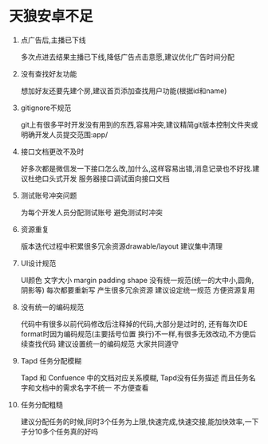# 天狼安卓不足

1. 点广告后,主播已下线

    多次点进去结果主播已下线,降低广告点击意愿,建议优化广告时间分配

2. 没有查找好友功能

    想加好友还要先建个房,建议首页添加查找用户功能(根据id和name)

3. gitignore不规范

    git上有很多平时开发没有用到的东西,容易冲突,建议精简git版本控制文件夹或明确开发人员提交范围:app/

4. 接口文档更改不及时

    好多次都是微信发一下接口怎么改,加什么,这样容易出错,消息记录也不好找.建议杜绝口头式开发 服务器接口调试面向接口文档

5. 测试账号冲突问题

    为每个开发人员分配测试账号 避免测试时冲突

6. 资源重复

    版本迭代过程中积累很多冗余资源drawable/layout  建议集中清理

7. UI设计规范

    UI颜色 文字大小 margin padding shape 没有统一规范(统一的大中小,圆角,阴影等) 每次都要重新写 产生很多冗余资源 建议设定统一规范 方便资源复用

8. 没有统一的编码规范

    代码中有很多以前代码修改后注释掉的代码,大部分是过时的, 还有每次IDE format时因为编码规范(主要括号位置 换行)不一样,有很多无效改动,不方便后续查找代码  建议设置统一的编码规范 大家共同遵守

9. Tapd 任务分配模糊

    Tapd 和 Confuence 中的文档对应关系模糊,  Tapd没有任务描述 而且任务名字和文档中的需求名字不统一  不方便查看

10. 任务分配粗糙

    建议分配任务的时候,同时3个任务为上限,快速完成,快速交接,能加快效率,一下子分10多个任务真的好吗